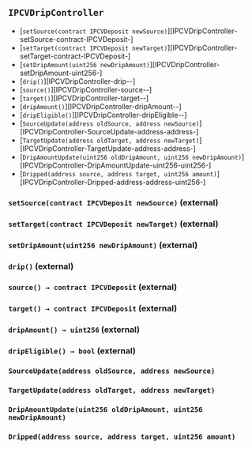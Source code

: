 ## <span id="IPCVDripController"></span> `IPCVDripController`



- [`setSource(contract IPCVDeposit newSource)`][IPCVDripController-setSource-contract-IPCVDeposit-]
- [`setTarget(contract IPCVDeposit newTarget)`][IPCVDripController-setTarget-contract-IPCVDeposit-]
- [`setDripAmount(uint256 newDripAmount)`][IPCVDripController-setDripAmount-uint256-]
- [`drip()`][IPCVDripController-drip--]
- [`source()`][IPCVDripController-source--]
- [`target()`][IPCVDripController-target--]
- [`dripAmount()`][IPCVDripController-dripAmount--]
- [`dripEligible()`][IPCVDripController-dripEligible--]
- [`SourceUpdate(address oldSource, address newSource)`][IPCVDripController-SourceUpdate-address-address-]
- [`TargetUpdate(address oldTarget, address newTarget)`][IPCVDripController-TargetUpdate-address-address-]
- [`DripAmountUpdate(uint256 oldDripAmount, uint256 newDripAmount)`][IPCVDripController-DripAmountUpdate-uint256-uint256-]
- [`Dripped(address source, address target, uint256 amount)`][IPCVDripController-Dripped-address-address-uint256-]
### <span id="IPCVDripController-setSource-contract-IPCVDeposit-"></span> `setSource(contract IPCVDeposit newSource)` (external)



### <span id="IPCVDripController-setTarget-contract-IPCVDeposit-"></span> `setTarget(contract IPCVDeposit newTarget)` (external)



### <span id="IPCVDripController-setDripAmount-uint256-"></span> `setDripAmount(uint256 newDripAmount)` (external)



### <span id="IPCVDripController-drip--"></span> `drip()` (external)



### <span id="IPCVDripController-source--"></span> `source() → contract IPCVDeposit` (external)



### <span id="IPCVDripController-target--"></span> `target() → contract IPCVDeposit` (external)



### <span id="IPCVDripController-dripAmount--"></span> `dripAmount() → uint256` (external)



### <span id="IPCVDripController-dripEligible--"></span> `dripEligible() → bool` (external)



### <span id="IPCVDripController-SourceUpdate-address-address-"></span> `SourceUpdate(address oldSource, address newSource)`



### <span id="IPCVDripController-TargetUpdate-address-address-"></span> `TargetUpdate(address oldTarget, address newTarget)`



### <span id="IPCVDripController-DripAmountUpdate-uint256-uint256-"></span> `DripAmountUpdate(uint256 oldDripAmount, uint256 newDripAmount)`



### <span id="IPCVDripController-Dripped-address-address-uint256-"></span> `Dripped(address source, address target, uint256 amount)`



